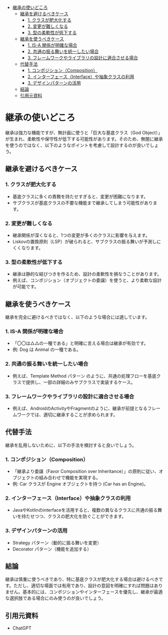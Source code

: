 - [継承の使いどころ](#継承の使いどころ)
  - [継承を避けるべきケース](#継承を避けるべきケース)
    - [1. クラスが肥大化する](#1-クラスが肥大化する)
    - [2. 変更が難しくなる](#2-変更が難しくなる)
    - [3. 型の柔軟性が低下する](#3-型の柔軟性が低下する)
  - [継承を使うべきケース](#継承を使うべきケース)
    - [1. IS-A 関係が明確な場合](#1-is-a-関係が明確な場合)
    - [2. 共通の振る舞いを統一したい場合](#2-共通の振る舞いを統一したい場合)
    - [3. フレームワークやライブラリの設計に適合させる場合](#3-フレームワークやライブラリの設計に適合させる場合)
  - [代替手法](#代替手法)
    - [1. コンポジション（Composition）](#1-コンポジションcomposition)
    - [2. インターフェース（Interface）や抽象クラスの利用](#2-インターフェースinterfaceや抽象クラスの利用)
    - [3. デザインパターンの活用](#3-デザインパターンの活用)
  - [結論](#結論)
  - [引用元資料](#引用元資料)


# 継承の使いどころ

継承は強力な機能ですが、無計画に使うと「巨大な基底クラス（God Object）」が生まれ、柔軟性や保守性が低下する可能性があります。そのため、無闇に継承を使うのではなく、以下のようなポイントを考慮して設計するのが良いでしょう。


## 継承を避けるべきケース

### 1. クラスが肥大化する

- 基底クラスに多くの責務を持たせすぎると、変更が困難になります。
- サブクラスが基底クラスの不要な機能まで継承してしまう可能性があります。


### 2. 変更が難しくなる

- 継承関係が深くなると、1つの変更が多くのクラスに影響を与えます。
- Liskovの置換原則（LSP）が破られると、サブクラスの振る舞いが予測しにくくなります。


### 3. 型の柔軟性が低下する

- 継承は静的な結びつきを作るため、設計の柔軟性を損なうことがあります。
- 例えば、コンポジション（オブジェクトの委譲）を使うと、より柔軟な設計が可能です。


## 継承を使うべきケース

継承を完全に避けるべきではなく、以下のような場合には適しています。


### 1. IS-A 関係が明確な場合

- 「〇〇は△△の一種である」と明確に言える場合は継承が有効です。
- 例: Dog は Animal の一種である。


### 2. 共通の振る舞いを統一したい場合

- 例えば、Template Method パターン のように、共通の処理フローを基底クラスで提供し、一部の詳細のみサブクラスで実装するケース。


### 3. フレームワークやライブラリの設計に適合させる場合

- 例えば、AndroidのActivityやFragmentのように、継承が前提となるフレームワークでは、適切に継承することが求められます。


## 代替手法

継承を乱用しないために、以下の手法を検討すると良いでしょう。


### 1. コンポジション（Composition）

- 「継承より委譲（Favor Composition over Inheritance）」の原則に従い、オブジェクトの組み合わせで機能を実現する。
- 例: Car クラスが Engine オブジェクトを持つ (Car has an Engine)。


### 2. インターフェース（Interface）や抽象クラスの利用

- JavaやKotlinのinterfaceを活用すると、複数の異なるクラスに共通の振る舞いを持たせつつ、クラスの肥大化を防ぐことができます。


### 3. デザインパターンの活用

- Strategy パターン（動的に振る舞いを変更）
- Decorator パターン（機能を追加する）


## 結論

継承は慎重に使うべきであり、特に基底クラスが肥大化する場合は避けるべきです。ただし、適切な場面では有用であり、設計の意図を明確にすれば問題はありません。基本的には、コンポジションやインターフェースを優先し、継承が最適な選択肢である場合にのみ使うのが良いでしょう。


## 引用元資料

- ChatGPT
  
  